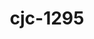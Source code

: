 ---
title: cjc-1295
popular_name: "CJC-1295"
developmental_codes: ["CJC-1295"]
street_names: ["CJC", "CJC-1295"]
product_names: ["CJC-1295 Peptide"]
description: "CJC-1295 DAC, also known as DAC:GRF, is a synthetic analogue of growth hormone-releasing hormone (GHRH) and a growth hormone secretagogue (GHS) which was developed by ConjuChem Biotechnologies. It is a modified form of GHRH (1-29) with improved pharmacokinetics, especially in regard to half-life."
short_description: "Synthetic GHRH analogue with extended half-life for sustained growth hormone release, improved body composition, and enhanced recovery."
benefits: ["Sustained growth hormone release", "Improved body composition and muscle mass", "Enhanced fat burning and metabolism", "Better sleep quality and recovery", "Improved skin elasticity and hair growth", "Enhanced immune function", "Stimulates growth hormone release"]
dosage_levels: ["Beginner: 1-2mg daily (subcutaneous)", "Intermediate: 2-3mg daily (subcutaneous)", "Advanced: 3-5mg daily (subcutaneous)", "Stack with Ipamorelin for enhanced effects"]
research: ["wikipedia: https://en.wikipedia.org/wiki/cjc-1295", "pubmed: https://pubmed.ncbi.nlm.nih.gov/?term=cjc-1295", "clinical trials: https://clinicaltrials.gov/search?term=cjc-1295", "pubmed study: https://pubmed.ncbi.nlm.nih.gov/38197510/", "pubmed study: https://pubmed.ncbi.nlm.nih.gov/37806509/"]
tags: ["growth hormone", "muscle gain", "fat loss", "subcutaneous"]
affiliate_links: []
is_natty: false
created_at: 2025-10-17T08:25:41.104Z
last_updated_at: 2025-10-19T03:35:56.788Z
---
